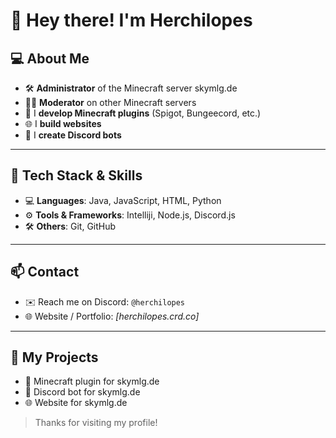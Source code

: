 # 👋 Hey there! I'm Herchilopes

## 💻 About Me

- 🛠️ **Administrator** of the Minecraft server skymlg.de
- 🧑‍⚖️ **Moderator** on other Minecraft servers
- 🔌 I **develop Minecraft plugins** (Spigot, Bungeecord, etc.)
- 🌐 I **build websites**
- 🤖 I **create Discord bots**

---

## 🧪 Tech Stack & Skills

- 💻 **Languages**: Java, JavaScript, HTML, Python
- ⚙️ **Tools & Frameworks**: Intelliji, Node.js, Discord.js
- 🛠️ **Others**: Git, GitHub

---

## 📫 Contact

- ✉️ Reach me on Discord: `@herchilopes`
- 🌐 Website / Portfolio: *[herchilopes.crd.co]*

---

## 🚀 My Projects

- 🔧 Minecraft plugin for skymlg.de
- 🤖 Discord bot for skymlg.de
- 🌐 Website for skymlg.de

> Thanks for visiting my profile!
